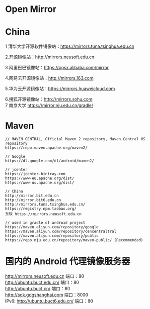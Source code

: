 # Open Mirror

# China

1 清华大学开源软件镜像站：https://mirrors.tuna.tsinghua.edu.cn

2.开源镜像站：http://mirrors.neusoft.edu.cn

3.阿里巴巴镜像站：https://opsx.alibaba.com/mirror

4.网易云开源镜像站：http://mirrors.163.com

5.华为云开源镜像站：https://mirrors.huaweicloud.com

6.搜狐开源镜像站：http://mirrors.sohu.com  
7 南京大学 https://mirror.nju.edu.cn/gradle/

# Maven


```
// MAVEN_CENTRAL, Official Maven 2 repository, Maven Central US repository
https://repo.maven.apache.org/maven2/

// Google
https://dl.google.com/dl/android/maven2/

// jcenter
https://jcenter.bintray.com
https://www-eu.apache.org/dist/
https://www-us.apache.org/dist/
```

```
// China
http://mirror.bit.edu.cn
http://mirror.bit6.edu.cn
http://mirrors.tuna.tsinghua.edu.cn/
https://registry.npm.taobao.org/
东软 https://mirrors.neusoft.edu.cn

// used in gradle of android project
https://maven.aliyun.com/repository/google
https://maven.aliyun.com/repository/cencentraltral
https://maven.aliyun.com/repository/public
https://repo.nju.edu.cn/repository/maven-public/ (Recommended)
```

# 国内的 Android 代理镜像服务器

http://mirrors.neusoft.edu.cn 端口：80  
http://ubuntu.buct.edu.cn/ 端口：80  
http://ubuntu.buct.cn/ 端口：80  
http://sdk.gdgshanghai.com 端口：8000  
IPv6: http://ubuntu.buct6.edu.cn/ 端口：80
